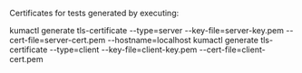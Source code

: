Certificates for tests generated by executing:

kumactl generate tls-certificate --type=server --key-file=server-key.pem --cert-file=server-cert.pem --hostname=localhost
kumactl generate tls-certificate --type=client --key-file=client-key.pem --cert-file=client-cert.pem
